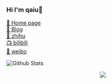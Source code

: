 ### Hi I'm qaiu👋
[💒 Home page](https://qaiu.top?_blank)  
[💌 Blog](https://blog.qaiu.top)  
[🚀 zhihu](https://www.zhihu.com/people/QAIU)  
[📺 bilibili](https://space.bilibili.com/16908280)  
[🎀 weibo](https://weibo.com/u/2719056577)  

![Github Stats](https://github-readme-stats.vercel.app/api?username=qaiu&show_icons=true&theme=dracula)

<p align="center">
	<img src="https://profile-counter.glitch.me/zengming00/count.svg" />
</p>

<!--
**qaiu/qaiu** is a ✨ _special_ ✨ repository because its `README.md` (this file) appears on your GitHub profile.

Here are some ideas to get you started:

- 🔭 I’m currently working on ...
- 🌱 I’m currently learning ...
- 👯 I’m looking to collaborate on ...
- 🤔 I’m looking for help with ...
- 💬 Ask me about ...
- 📫 How to reach me: ...
- 😄 Pronouns: ...
- ⚡ Fun fact: ...
-->
